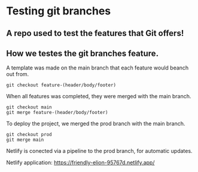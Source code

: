 # Testing git branches
## A repo used to test the features that Git offers!

## How we testes the git branches feature.
A template was made on the main branch that each feature would beanch out from.
```
git checkout feature-(header/body/footer)
```
When all features was completed, they were merged with the main branch.
```
git checkout main
git merge feature-(header/body/footer)
```
To deploy the project, we merged the prod branch with the main branch.
```
git checkout prod
git merge main
```
Netlify is conected via a pipeline to the prod branch, for automatic updates.

Netlify application: https://friendly-elion-95767d.netlify.app/
